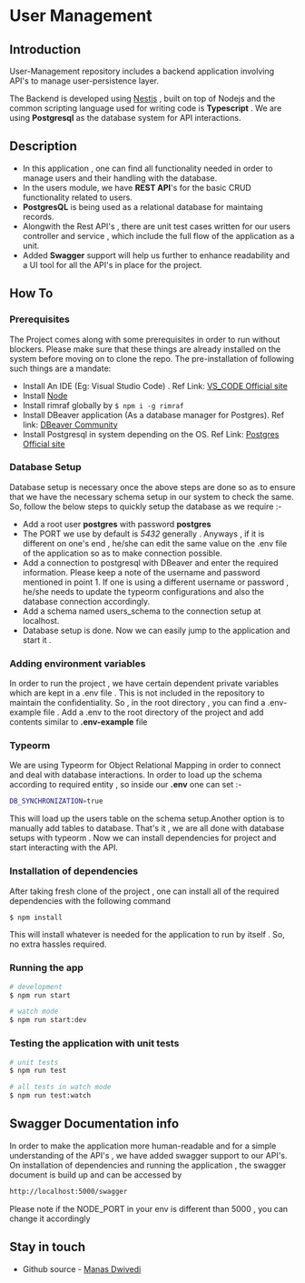 # User Management

## Introduction

User-Management repository includes a backend application involving API's to manage user-persistence layer.

The Backend is developed using [Nestjs](https://nestjs.com/) , built on top of Nodejs and the common scripting language used for writing code is **Typescript** . We are using **Postgresql** as the database system for API interactions.

## Description

- In this application , one can find all functionality needed in order to manage users and their handling with the database.
- In the users module, we have **REST API**'s for the basic CRUD functionality related to users.
- **PostgresQL** is being used as a relational database for maintaing records.
- Alongwith the Rest API's , there are unit test cases written for our users controller and service , which include the full flow of the application as a unit.
- Added **Swagger** support will help us further to enhance readability and a UI tool for all the API's in place for the project.

## How To

### Prerequisites

The Project comes along with some prerequisites in order to run without blockers. Please make sure that these things are already installed on the system before moving on to clone the repo. The pre-installation of following such things are a mandate:

- Install An IDE (Eg: Visual Studio Code) . Ref Link: [VS_CODE Official site](https://code.visualstudio.com/)
- Install [Node](https://nodejs.org/en/)
- Install rimraf globally by  ```$ npm i -g rimraf ```
- Install DBeaver application (As a database manager for Postgres). Ref link: [DBeaver Community](https://dbeaver.io/)
- Install Postgresql in system depending on the OS. Ref Link: [Postgres Official site](https://www.postgresql.org/)

### Database Setup

Database setup is necessary once the above steps are done so as to ensure that we have the necessary schema setup in our system to check the same. So, follow the below steps to quickly setup the database as we require :-

- Add a root user **postgres** with password **postgres**
- The PORT we use by default is _5432_ generally . Anyways , if it is different on one's end , he/she can edit the same value on the .env file of the application so as to make connection possible.
- Add a connection to postgresql with DBeaver and enter the required information. Please keep a note of the username and password mentioned in point 1. If one is using a different username or password , he/she needs to update the typeorm configurations and also the database connection accordingly.
- Add a schema named users_schema to the connection setup at localhost.
- Database setup is done. Now we can easily jump to the application and start it .

### Adding environment variables

In order to run the project , we have certain dependent private variables which are kept in a .env file . This is not included in the repository to maintain the confidentiality. So , in the root directory , you can find a .env-example file . Add a .env to the root directory of the project and add contents similar to **.env-example** file

### Typeorm

We are using Typeorm for Object Relational Mapping in order to connect and deal with database interactions. In order to load up the schema according to required entity , so inside our **.env** one can set :-

```bash
DB_SYNCHRONIZATION=true
```

This will load up the users table on the schema setup.Another option is to manually add tables to database. That's it , we are all done with database setups with typeorm . Now we can install dependencies for project and start interacting with the API.

### Installation of dependencies

After taking fresh clone of the project , one can install all of the required dependencies with the following command

```bash
$ npm install
```

This will install whatever is needed for the application to run by itself . So, no extra hassles required.

### Running the app

```bash
# development
$ npm run start

# watch mode
$ npm run start:dev
```


### Testing the application with unit tests

```bash
# unit tests
$ npm run test

# all tests in watch mode
$ npm run test:watch
```

## Swagger Documentation info

In order to make the application more human-readable and for a simple understanding of the API's , we have added swagger support to our API's. On installation of dependencies and running the application , the swagger document is build up and can be accessed by

```bash
http://localhost:5000/swagger
```

Please note if the NODE_PORT in your env is different than 5000 , you can change it accordingly

## Stay in touch

- Github source - [Manas Dwivedi](https://github.com/manasd07/users-management)
